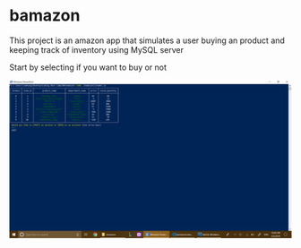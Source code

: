 # bamazon

This project is an amazon app that simulates a user buying an product and keeping track of inventory using MySQL server

Start by selecting if you want to buy or not

![To Buy or not to buy](images/screenshot5.png)